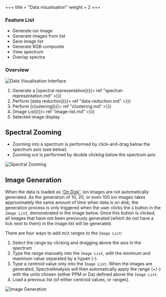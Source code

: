 +++
title = "Data visualisation"
weight = 2
+++

### Feature List
* Generate ion image
* Generate images from list
* Save image list
* Generate RGB composite
* View spectrum
* Overlay spectra

### Overview

![Data Visualisation Interface](https://i.imgur.com/209NDrs.png)

1. Generate a [spectral representation]({{< ref "spectral-representation.md" >}})
2. Perform [data reduction]({{< ref "data-reduction.md" >}})
3. Perform [clustering]({{< ref "clustering.md" >}})
4. [Image List]({{< ref "image-list.md" >}})
5. Selected image display

## Spectral Zooming
* Zooming into a spectrum is performed by click-and-drag below the spectrum axis (see below)
* Zooming out is performed by double clicking below the spectrum axis

![Spectral Zooming](https://i.imgur.com/xGenxPZ.gif)

## Image Generation
When the data is loaded as ['On Disk'](/basic-usage/load-data/data-representation), ion images are not automatically generated. As the generation of 10, 20, or even 100 ion images takes approximately the same amount of time when data is on disk, the generation process is only triggered when the user clicks the `G` button in the `Image List`, demonstrated in the image below. Once this button is clicked, all images that have not been previously generated (which do not have a tick next to them) in the image list will be generated.

There are four ways to add _m/z_ ranges to the `Image List`:

1. Select the range by clicking and dragging above the axis in the spectrum
2. Type the range manually into the `Image List`, with the minimum and maximum value separated by a hypen (-).
3. Type a centroid value only into the `Image List`. When the images are generated, SpectralAnalysis will then automatically apply the range (+/-) with the units chosen (either PPM or Da) defined above the `Image List`.
4. Load a previous list (of either centroid values, or ranges).

![Image Generation](https://i.imgur.com/J7ZxGd4.gif)
